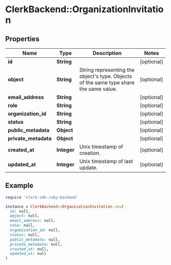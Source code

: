 # ClerkBackend::OrganizationInvitation

## Properties

| Name | Type | Description | Notes |
| ---- | ---- | ----------- | ----- |
| **id** | **String** |  | [optional] |
| **object** | **String** | String representing the object&#39;s type. Objects of the same type share the same value.  | [optional] |
| **email_address** | **String** |  | [optional] |
| **role** | **String** |  | [optional] |
| **organization_id** | **String** |  | [optional] |
| **status** | **String** |  | [optional] |
| **public_metadata** | **Object** |  | [optional] |
| **private_metadata** | **Object** |  | [optional] |
| **created_at** | **Integer** | Unix timestamp of creation. | [optional] |
| **updated_at** | **Integer** | Unix timestamp of last update. | [optional] |

## Example

```ruby
require 'clerk-sdk-ruby-backend'

instance = ClerkBackend::OrganizationInvitation.new(
  id: null,
  object: null,
  email_address: null,
  role: null,
  organization_id: null,
  status: null,
  public_metadata: null,
  private_metadata: null,
  created_at: null,
  updated_at: null
)
```

